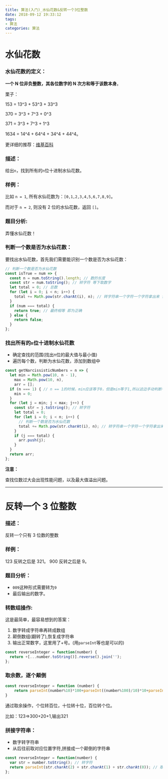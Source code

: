 ```yaml
---
title: 算法(入门)_水仙花数&反转一个3位整数
date: 2018-09-12 19:33:12
tags:
- 算法
categories: 算法
---
```


# 水仙花数

### 水仙花数的定义：

**一个 N 位非负整数，其各位数字的 N 次方和等于该数本身**。

栗子：

153 = 13^3 + 53^3 + 33^3

370 = 3^3 + 7^3 + 0^3

371 = 3^3 + 7^3 + 1^3

1634 = 14^4 + 64^4 + 34^4 + 44^4。

更详细的推荐：[维基百科](https://zh.wikipedia.org/wiki/%E6%B0%B4%E4%BB%99%E8%8A%B1%E6%95%B0)

### 描述：

给出`n`，找到所有的`n`位十进制水仙花数。

### 样例：

比如 `n = 1`, 所有水仙花数为：`[0,1,2,3,4,5,6,7,8,9]`。

而对于 `n = 2`, 则没有 2 位的水仙花数，返回 `[]`。

### 题目分析:

弄懂水仙花数！


### 判断一个数是否为水仙花数：

要找出水仙花数，首先我们需要能识别一个数是否为水仙花数：

```js
// 判断一个数是否为水仙花数
const isTrue = num => {
  const n = num.toString().length; // 数的长度
  const str = num.toString(); // 转字符 等下取数字
  let total = 0; // 总数
  for (let i = 0; i < n; i++) {
    total += Math.pow(str.charAt(i), n); // 转字符串一个字符一个字符拿出来 计算其各位数字的N次方和
  }
  if (num === total) {
    return true; // 最终相等 即为正确
  } else {
    return false;
  }
};
```

### 找出所有的`n`位十进制水仙花数

* 确定查找的范围(找出n位的最大值与最小值)
* 遍历每个数，判断为水仙花数，添加到数组中

```js
const getNarcissisticNumbers = n => {
  let min = Math.pow(10, n - 1),
    max = Math.pow(10, n),
    arr = [];
  if (n === 1) { // n == 1的时候，min应该等于0，但是min等于1,所以这边手动判断一下。
    min = 0;
  }
  for (let j = min; j < max; j++) {
    const str = j.toString(); // 转字符
    let total = 0;
    for (let i = 0; i < n; i++) {
      // 判断一个数是否为水仙花数
      total += Math.pow(str.charAt(i), n); // 转字符串一个字符一个字符拿出来 计算其各位数字的N次方和
    }
    if (j === total) {
      arr.push(j);
    }
  }
  return arr;
};
```
**注意：**

查找位数过大会出现性能问题，以及最大值溢出问题。

---

# 反转一个 3 位整数

### 描述：

反转一个只有 3 位数的整数

### 样例：

123 反转之后是 321。
900 反转之后是 9。

### 题目分析：

* `009`这种形式需要转为`9`
* 最后输出的数字。


### 转数组操作:

这是最简单，最容易想到的答案：

1. 数字转成字符串再转成数组
2. 颠倒数组(翻转了),恢复成字符串
3. 输出正常数字，这里用了+号。(用`parseInt`等也是可以的)

```js
const reverseInteger = function(number) {
  return +[...number.toString()].reverse().join('');
};
```
### 取余数，逐个颠倒

```js
const reverseInteger = function (number) {
    return parseInt(number%10)*100+parseInt((number%100)/10)*10+parseInt(number/100)*1
}
```
通过取余操作，个位转百位，十位转十位，百位转个位。

比如：123=>300+20+1,输出321

### 拼接字符串：

* 数字转字符串
* 从后往前取对应位置字符,拼接成一个颠倒的字符串

```js
const reverseInteger = function(number) {
  var str = number.toString(); // 转字符
  return parseInt(str.charAt(2) + str.charAt(1) + str.charAt(0)); // 取对应位置字符，拼接成新的字符串
};
```